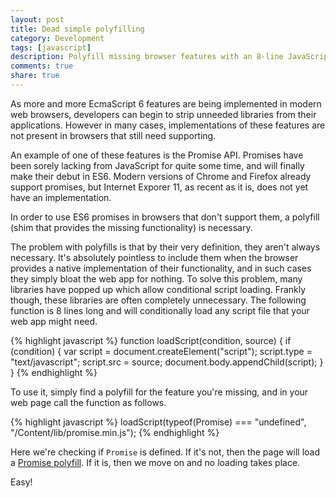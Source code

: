 ```yaml
---
layout: post
title: Dead simple polyfilling
category: Development
tags: [javascript]
description: Polyfill missing browser features with an 8-line JavaScript function.
comments: true
share: true
---
```


As more and more EcmaScript 6 features are being implemented in modern web browsers, developers can begin to strip unneeded libraries from their applications. However in many cases, implementations of these features are not present in browsers that still need supporting.

An example of one of these features is the Promise API. Promises have been sorely lacking from JavaScript for quite some time, and will finally make their debut in ES6. Modern versions of Chrome and Firefox already support promises, but Internet Exporer 11, as recent as it is, does not yet have an implementation.

In order to use ES6 promises in browsers that don't support them, a polyfill (shim that provides the missing functionality) is necessary.

The problem with polyfills is that by their very definition, they aren't always necessary. It's absolutely pointless to include them when the browser provides a native implementation of their functionality, and in such cases they simply bloat the web app for nothing. To solve this problem, many libraries have popped up which allow conditional script loading. Frankly though, these libraries are often completely unnecessary. The following function is 8 lines long and will conditionally load any script file that your web app might need.

{% highlight javascript %}
function loadScript(condition, source) {
    if (condition) {
        var script = document.createElement("script");
        script.type = "text/javascript";
        script.src = source;
        document.body.appendChild(script);
    }
}
{% endhighlight %}

To use it, simply find a polyfill for the feature you're missing, and in your web page call the function as follows.


{% highlight javascript %}
loadScript(typeof(Promise) === "undefined", "/Content/lib/promise.min.js");
{% endhighlight %}

Here we're checking if `Promise` is defined. If it's not, then the page will load a [Promise polyfill](https://github.com/lahmatiy/es6-promise-polyfill). If it is, then we move on and no loading takes place.

Easy!